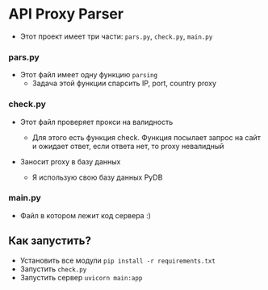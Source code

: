 # API Proxy Parser

* Этот проект имеет три части: ``pars.py``, ``check.py``, ``main.py``

### pars.py

* Этот файл имеет одну функцию ``parsing`` 
    * Задача этой функции спарсить IP, port, country proxy

### check.py
* Этот файл проверяет прокси на валидность
    * Для этого есть функция check. Функция посылает запрос на сайт и ожидает ответ, если ответа нет, то proxy невалидный

* Заносит proxy в базу данных
    * Я использую свою базу данных PyDB

### main.py
* Файл в котором лежит код сервера :)

## Как запустить?

* Установить все модули ``pip install -r requirements.txt``
* Запустить ``check.py``
* Запустить сервер ``uvicorn main:app``